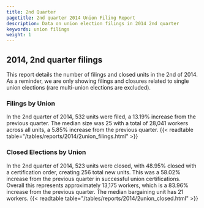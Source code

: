 ```yaml
---
title: 2nd Quarter 
pagetitle: 2nd quarter 2014 Union Filing Report
description: Data on union election filings in 2014 2nd quarter 
keywords: union filings
weight: 1
---
```


## 2014, 2nd quarter filings

This report details the number of filings and closed units in the 2nd of 2014. As a reminder, we are only showing filings and closures related to single union elections (rare multi-union elections are excluded).

### Filings by Union
In the 2nd quarter of 2014, 532 units were filed, a 13.19% increase from the previous quarter. The median size was 25 with a total of 28,041 workers across all units, a 5.85% increase from the previous quarter.
{{< readtable table="/tables/reports/2014/2union_filings.html" >}}

### Closed Elections by Union
In the 2nd quarter of 2014, 523 units were closed, with 48.95% closed with a certification order, creating 256 total new units. This was a 58.02% increase from the previous quarter in successful union certifications. Overall this represents approximately 13,175 workers, which is a 83.96% increase from the previous quarter. The median bargaining unit has 21 workers.
{{< readtable table="/tables/reports/2014/2union_closed.html" >}}
